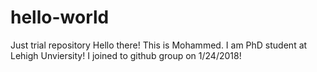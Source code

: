 # hello-world
Just trial repository
Hello there! This is Mohammed. I am PhD student at Lehigh Unviersity!
I joined to github group on 1/24/2018!

